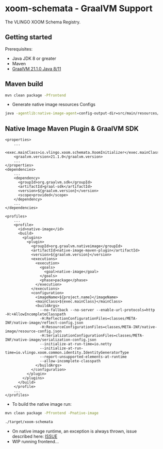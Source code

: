 # xoom-schemata - GraalVM Support

The VLINGO XOOM Schema Registry.

## Getting started

Prerequisites:
* Java JDK 8 or greater
* Maven
* [GraalVM 21.1.0 Java 8/11](https://www.graalvm.org/docs/getting-started/)

## Maven build
```bash
mvn clean package -Pfrontend
```
- Generate native image resources Configs
```bash
java -agentlib:native-image-agent=config-output-dir=src/main/resources/META-INF/native-image -jar target/xoom-schemata-1.7.8-SNAPSHOT-jar-with-dependencies.jar
```

## Native Image Maven Plugin & GraalVM SDK
```
<properties>
    ...
    <exec.mainClass>io.vlingo.xoom.schemata.XoomInitializer</exec.mainClass>
    <graalvm.version>21.1.0</graalvm.version>
    ...
</properties>
<dependencies>
    ...
    <dependency>
      <groupId>org.graalvm.sdk</groupId>
      <artifactId>graal-sdk</artifactId>
      <version>${graalvm.version}</version>
      <scope>provided</scope>
    </dependency>
    ...
</dependencies>

```
```
<profiles>
    ...
    <profile>
      <id>native-image</id>
      <build>
        <plugins>
          <plugin>
            <groupId>org.graalvm.nativeimage</groupId>
            <artifactId>native-image-maven-plugin</artifactId>
            <version>${graalvm.version}</version>
            <executions>
              <execution>
                <goals>
                  <goal>native-image</goal>
                </goals>
                <phase>package</phase>
              </execution>
            </executions>
            <configuration>
              <imageName>${project.name}</imageName>
              <mainClass>${exec.mainClass}</mainClass>
              <buildArgs>
                --no-fallback --no-server --enable-url-protocols=http -H:+AllowIncompleteClasspath
                -H:ReflectionConfigurationFiles=classes/META-INF/native-image/reflect-config.json
                -H:ResourceConfigurationFiles=classes/META-INF/native-image/resource-config.json
                -H:SerializationConfigurationFiles=classes/META-INF/native-image/serialization-config.json
                --initialize-at-run-time=io.netty
                --initialize-at-run-time=io.vlingo.xoom.common.identity.IdentityGeneratorType
                --report-unsupported-elements-at-runtime
                --allow-incomplete-classpath
              </buildArgs>
            </configuration>
          </plugin>
        </plugins>
      </build>
    </profile>
    ...
</profiles>
```
- To build the native image run:
```bash
mvn clean package -Pfrontend -Pnative-image
```
```bash
./target/xoom-schemata
```
- On native image runtime, an exception is always thrown, issue described here: [ISSUE](https://github.com/RuedigerMoeller/fast-serialization/issues/313)
- WIP running frontend...